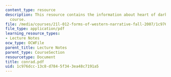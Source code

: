 ```yaml
---
content_type: resource
description: This resource contains the information about heart of darkness in this
  course.
file: /media/courses/21l-012-forms-of-western-narrative-fall-2007/1c976dcc13c8d7845f343ea48c7191a5_conrad.pdf
file_type: application/pdf
learning_resource_types:
- Lecture Notes
ocw_type: OCWFile
parent_title: Lecture Notes
parent_type: CourseSection
resourcetype: Document
title: conrad.pdf
uid: 1c976dcc-13c8-d784-5f34-3ea48c7191a5
---
```

